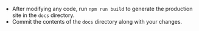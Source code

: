 - After modifying any code, run `npm run build` to generate the production site in the `docs` directory.
- Commit the contents of the `docs` directory along with your changes.
